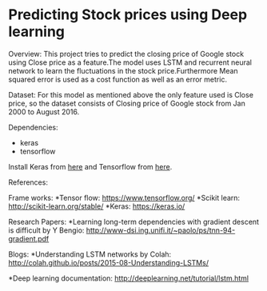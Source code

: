 # Predicting Stock prices using Deep learning

Overview:
This project tries to predict the closing price of Google stock using Close price
as a feature.The model uses LSTM and recurrent neural network to learn the fluctuations
in the stock price.Furthermore Mean squared error is used as a cost function as well as
an error metric.

Dataset:
For this model as mentioned above the only feature used is Close price, so the dataset 
consists of Closing price of Google stock from Jan 2000 to August 2016.

Dependencies:
- keras
- tensorflow

Install Keras from [here](https://keras.io/) and Tensorflow from [here](https://www.tensorflow.org/versions/r0.12/get_started/os_setup). 

References:

Frame works:
*Tensor flow: https://www.tensorflow.org/
*Scikit learn: http://scikit-learn.org/stable/
*Keras: https://keras.io/

Research Papers:
*Learning long-term dependencies with gradient descent is difficult by Y Bengio: 
 http://www-dsi.ing.unifi.it/~paolo/ps/tnn-94-gradient.pdf

Blogs:
*Understanding LSTM networks by Colah: http://colah.github.io/posts/2015-08-Understanding-LSTMs/

*Deep learning documentation: http://deeplearning.net/tutorial/lstm.html 
